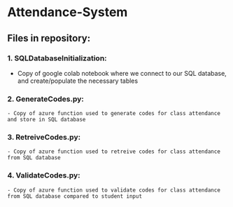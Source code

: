 # Attendance-System

## Files in repository:

### 1. **SQLDatabaseInitialization**: 
 - Copy of google colab notebook where we connect to our SQL database, and create/populate the necessary tables

### 2. **GenerateCodes.py**: 
    - Copy of azure function used to generate codes for class attendance and store in SQL database

### 3. **RetreiveCodes.py**: 
    - Copy of azure function used to retreive codes for class attendance from SQL database

### 4. **ValidateCodes.py**: 
    - Copy of azure function used to validate codes for class attendance from SQL database compared to student input
